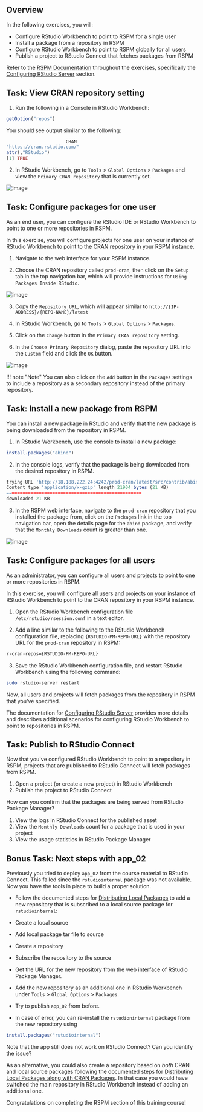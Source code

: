 ## Overview

In the following exercises, you will:

* Configure RStudio Workbench to point to RSPM for a single user
* Install a package from a repository in RSPM
* Configure RStudio Workbench to point to RSPM globally for all users
* Publish a project to RStudio Connect that fetches packages from RSPM

Refer to the  [RSPM Documentation](https://docs.rstudio.com/rspm/admin/) throughout the exercises, specifically the [Configuring RStudio Server](https://docs.rstudio.com/rspm/admin/rstudio-server.html) section.


## Task: View CRAN repository setting

1. Run the following in a Console in RStudio Workbench:

```r
getOption("repos")
```

You should see output similar to the following:

```r
                      CRAN 
"https://cran.rstudio.com/" 
attr(,"RStudio")
[1] TRUE
```

2. In RStudio Workbench, go to `Tools` > `Global Options` > `Packages` and view the `Primary CRAN repository` that is currently set.

![image](assets/rsp-repository-setting.png)

## Task: Configure packages for one user

As an end user, you can configure the RStudio IDE or RStudio Workbench to point to one or more repositories in RSPM.

In this exercise, you will configure projects for one user on your instance of RStudio Workbench to point to the CRAN repository in your RSPM instance.

1. Navigate to the web interface for your RSPM instance.

2. Choose the CRAN repository called `prod-cran`, then click on the `Setup` tab in the top navigation bar, which will provide instructions for `Using Packages Inside RStudio`. 

![image](assets/rspm-repository-setup.png)

3. Copy the `Repository URL`, which will appear similar to `http://{IP-ADDRESS}/{REPO-NAME}/latest`
   
4. In RStudio Workbench, go to `Tools` > `Global Options` > `Packages`.

5. Click on the `Change` button in the `Primary CRAN repository` setting.

6. In the `Choose Primary Repository` dialog, paste the repository URL into the `Custom` field and click the `OK` button.

![image](assets/rsp-custom-repository-setting.png)

!!! note "Note"
    You can also click on the `Add` button in the `Packages` settings to include a repository as a secondary repository instead of the primary repository.


## Task: Install a new package from RSPM

You can install a new package in RStudio and verify that the new package is being downloaded from the repository in RSPM.

1. In RStudio Workbench, use the console to install a new package:

```r
install.packages("abind")
```

2. In the console logs, verify that the package is being downloaded from the desired repository in RSPM.

```r
trying URL 'http://18.188.222.24:4242/prod-cran/latest/src/contrib/abind_1.4-5.tar.gz'
Content type 'application/x-gzip' length 21904 bytes (21 KB)
==================================================
downloaded 21 KB
```

3. In the RSPM web interface, navigate to the `prod-cran` repository that you installed the package from, click on the `Packages` link in the top navigation bar, open the details page for the `abind` package, and verify that the `Monthly Downloads` count is greater than one.

![image](assets/rspm-package-details.png)


## Task: Configure packages for all users

As an administrator, you can configure all users and projects to point to one or more repositories in RSPM.

In this exercise, you will configure all users and projects on your instance of RStudio Workbench to point to the CRAN repository in your RSPM instance.

1. Open the RStudio Workbench configuration file `/etc/rstudio/rsession.conf` in a text editor.
   
2. Add a line similar to the following to the RStudio Workbench configuration file, replacing `{RSTUDIO-PM-REPO-URL}` with the repository URL for the `prod-cran` repository in RSPM:
   
```sh
r-cran-repos={RSTUDIO-PM-REPO-URL}
```
   
3. Save the RStudio Workbench configuration file, and restart RStudio Workbench using the following command:
   
```sh
sudo rstudio-server restart
```

Now, all users and projects will fetch packages from the repository in RSPM that you've specified.

The documentation for 
[Configuring RStudio Server](https://docs.rstudio.com/rspm/admin/rstudio-server.html) provides more details and describes additional scenarios for configuring RStudio Workbench to point to repositories in RSPM.


## Task: Publish to RStudio Connect

Now that you've configured RStudio Workbench to point to a repository in RSPM, projects that are published to RStudio Connect will fetch packages from RSPM.

1. Open a project (or create a new project) in RStudio Workbench
2. Publish the project to RStudio Connect

How can you confirm that the packages are being served from RStudio Package
Manager?

1. View the logs in RStudio Connect for the published asset
2. View the `Monthly Downloads` count for a package that is used in your project
3. View the usage statistics in RStudio Package Manager


## Bonus Task: Next steps with app_02

Previously you tried to deploy `app_02` from the course material to RStudio Connect. This failed since the `rstudiointernal` package was not available. Now you have the tools in place to build a proper solution.


* Follow the documented steps for [Distributing Local Packages](https://docs.rstudio.com/rspm/admin/quickstarts.html#quickstart-local) to add a new repository that is subscribed to a local source package for `rstudiointernal`:

* Create a local source
* Add local package tar file to source
* Create a repository
* Subscribe the repository to the source

* Get the URL for the new repository from the web interface of RStudio Package Manager.

* Add the new repository as an additional one in RStudio Workbench under `Tools` > `Global Options` > `Packages`.

* Try to publish `app_02` from before.

* In case of error, you can re-install the `rstudioninternal` package from the new repository using 

```r
install.packages("rstudiointernal")
```

Note that the app still does not work on RStudio Connect? Can you identify the issue?

As an alternative, you could also create a repository based on *both* CRAN and local source packages following the documented steps for [Distributing Local Packages along with CRAN Packages](https://docs.rstudio.com/rspm/admin/quickstarts.html#quickstart-local-and-cran). In that case you would have switched the main repository in RStudio Workbench instead of adding an additional one.

Congratulations on completing the RSPM section of this training course!

